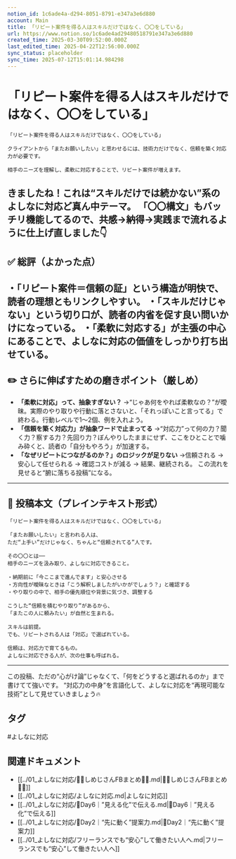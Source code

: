 ```yaml
---
notion_id: 1c6ade4a-d294-8051-8791-e347a3e6d880
account: Main
title: 「リピート案件を得る人はスキルだけではなく、〇〇をしている」
url: https://www.notion.so/1c6ade4ad29480518791e347a3e6d880
created_time: 2025-03-30T09:52:00.000Z
last_edited_time: 2025-04-22T12:56:00.000Z
sync_status: placeholder
sync_time: 2025-07-12T15:01:14.984298
---
```

# 「リピート案件を得る人はスキルだけではなく、〇〇をしている」

```plain text
「リピート案件を得る人はスキルだけではなく、〇〇をしている」

クライアントから「またお願いしたい」と思わせるには、技術力だけでなく、信頼を築く対応力が必要です。

相手のニーズを理解し、柔軟に対応することで、リピート案件が増えます。
```
きましたね！これは“スキルだけでは続かない”系のよしなに対応ど真ん中テーマ。
「〇〇構文」もバッチリ機能してるので、**共感→納得→実践**まで流れるように仕上げ直しました👇
---
## ✅ 総評（よかった点）
・「リピート案件＝信頼の証」という構造が明快で、読者の理想ともリンクしやすい。
・「スキルだけじゃない」という切り口が、読者の内省を促す良い問いかけになっている。
・「柔軟に対応する」が主張の中心にあることで、よしなに対応の価値をしっかり打ち出せている。
---
## ✏️ さらに伸ばすための磨きポイント（厳しめ）
- **「柔軟に対応」って、抽象すぎない？**
  →“じゃあ何をやれば柔軟なの？”が曖昧。実際のやり取りや行動に落とさないと、「それっぽいこと言ってる」で終わる。行動レベルで1〜2個、例を入れよう。
- **「信頼を築く対応力」が抽象ワードで止まってる**
  →“対応力”って何の力？聞く力？察する力？先回り力？ぼんやりしたままにせず、ここをひとことで噛み砕くと、読者の「自分もやろう」が加速する。
- **「なぜリピートにつながるのか？」のロジックが足りない**
  →信頼される → 安心して任せられる → 確認コストが減る → 結果、継続される。
  この流れを見せると“腑に落ちる投稿”になる。
---
## 📄 投稿本文（プレインテキスト形式）
```plain text
「リピート案件を得る人はスキルだけではなく、〇〇をしている」

「またお願いしたい」と言われる人は、
ただ“上手い”だけじゃなく、ちゃんと“信頼されてる”人です。

その〇〇とは──
相手のニーズを汲み取り、よしなに対応できること。

・納期前に「今ここまで進んでます」と安心させる
・方向性が曖昧なときは「こう解釈しましたがいかがでしょう？」と確認する
・やり取りの中で、相手の優先順位や背景に気づき、調整する

こうした“信頼を積むやり取り”があるから、
「またこの人に頼みたい」が自然と生まれる。

スキルは前提。
でも、リピートされる人は「対応」で選ばれている。

信頼は、対応力で育てるもの。
よしなに対応できる人が、次の仕事も呼ばれる。

```
---
この投稿、ただの“心がけ論”じゃなくて、「何をどうすると選ばれるのか」まで書けてて強いです。
“対応力の中身”を言語化して、よしなに対応を“再現可能な技術”として見せていきましょう🔥

## タグ

#よしなに対応 

## 関連ドキュメント

- [[../01_よしなに対応/💎🍄しめじさんFBまとめ🍄💎.md|💎🍄しめじさんFBまとめ🍄💎]]
- [[../01_よしなに対応/よしなに対応.md|よしなに対応]]
- [[../01_よしなに対応/🔹Day6｜”見える化”で伝える.md|🔹Day6｜”見える化”で伝える]]
- [[../01_よしなに対応/🔹Day2｜“先に動く”提案力.md|🔹Day2｜“先に動く”提案力]]
- [[../01_よしなに対応/フリーランスでも“安心”して働きたい人へ.md|フリーランスでも“安心”して働きたい人へ]]
